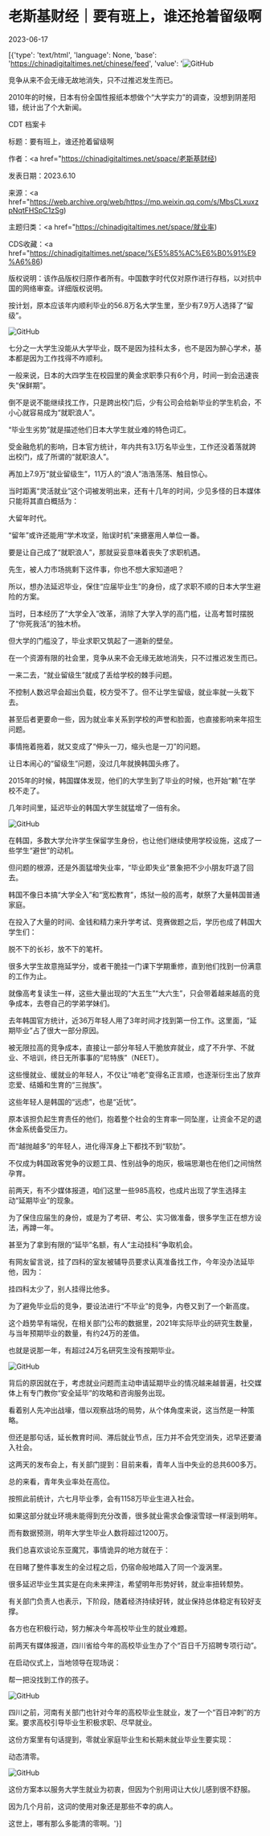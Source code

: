 # 老斯基财经｜要有班上，谁还抢着留级啊

2023-06-17

[{'type': 'text/html', 'language': None, 'base': 'https://chinadigitaltimes.net/chinese/feed', 'value': '![GitHub](https://chinadigitaltimes.net/chinese/files/2023/06/image-1686990246436.png)

竞争从来不会无缘无故地消失，只不过推迟发生而已。

2010年的时候，日本有份全国性报纸本想做个“大学实力”的调查，没想到阴差阳错，统计出了个大新闻。



CDT 档案卡

标题：要有班上，谁还抢着留级啊

作者：<a href="https://chinadigitaltimes.net/space/老斯基财经)

发表日期：2023.6.10

来源：<a href="https://web.archive.org/web/https://mp.weixin.qq.com/s/MbsCLxuxzpNqtFHSpC1zSg)

主题归类：<a href="https://chinadigitaltimes.net/space/就业率)

CDS收藏：<a href="https://chinadigitaltimes.net/space/%E5%85%AC%E6%B0%91%E9%A6%86)

版权说明：该作品版权归原作者所有。中国数字时代仅对原作进行存档，以对抗中国的网络审查。详细版权说明。





按计划，原本应该年内顺利毕业的56.8万名大学生里，至少有7.9万人选择了“留级”。

![GitHub](https://chinadigitaltimes.net/chinese/files/2023/06/post-697298-648d6e2a0823c.png)

七分之一大学生没能从大学毕业，既不是因为挂科太多，也不是因为醉心学术，基本都是因为工作找得不咋顺利。

一般来说，日本的大四学生在校园里的黄金求职季只有6个月，时间一到会迅速丧失“保鲜期”。

倒不是说不能继续找工作，只是跨出校门后，少有公司会给新毕业的学生机会，不小心就容易成为“就职浪人”。

“毕业生劣势”就是描述他们日本大学生就业难的特色词汇。

受金融危机的影响，日本官方统计，年内共有3.1万名毕业生，工作还没着落就跨出校门，成了所谓的“就职浪人”。

再加上7.9万“就业留级生”，11万人的“浪人”浩浩荡荡、触目惊心。

当时距离“灵活就业”这个词被发明出来，还有十几年的时间，少见多怪的日本媒体只能将其直白概括为：



大留年时代。



“留年”或许还能用“学术攻坚，贻误时机”来搪塞用人单位一番。

要是让自己成了“就职浪人”，那就妥妥意味着丧失了求职机遇。



先生，被人力市场挑剩下这件事，你也不想大家知道吧？



所以，想办法延迟毕业，保住“应届毕业生”的身份，成了求职不顺的日本大学生避险的方案。

当时，日本经历了“大学全入”改革，消除了大学入学的高门槛，让高考暂时摆脱了“你死我活”的独木桥。

但大学的门槛没了，毕业求职又筑起了一道新的壁垒。

在一个资源有限的社会里，竞争从来不会无缘无故地消失，只不过推迟发生而已。

一来二去，“就业留级生”就成了丢给学校的棘手问题。

不控制人数迟早会超出负载，校方受不了。但不让学生留级，就业率就一头栽下去。

甚至后者更要命一些，因为就业率关系到学校的声誉和脸面，也直接影响来年招生问题。

事情拖着拖着，就又变成了“伸头一刀，缩头也是一刀”的问题。

让日本闹心的“留级生”问题，没过几年就换韩国头疼了。

2015年的时候，韩国媒体发现，他们的大学生到了毕业的时候，也开始“赖”在学校不走了。

几年时间里，延迟毕业的韩国大学生就猛增了一倍有余。

![GitHub](https://chinadigitaltimes.net/chinese/files/2023/06/post-697298-648d6e2a1cd86.png)

在韩国，多数大学允许学生保留学生身份，也让他们继续使用学校设施，这成了一些学生“避世”的动机。

但问题的根源，还是外面猛增失业率，“毕业即失业”景象把不少小朋友吓退了回去。

韩国不像日本搞“大学全入”和“宽松教育”，炼狱一般的高考，献祭了大量韩国普通家庭。

在投入了大量的时间、金钱和精力来升学考试、竞赛做题之后，学历也成了韩国大学生们：



脱不下的长衫，放不下的笔杆。



很多大学生故意拖延学分，或者干脆挂一门课下学期重修，直到他们找到一份满意的工作为止。

就像高考复读生一样，这些大量出现的“大五生”“大六生”，只会带着越来越高的竞争成本，去卷自己的学弟学妹们。

去年韩国官方统计，近36万年轻人用了3年时间才找到第一份工作。这里面，“延期毕业”占了很大一部分原因。

被无限拉高的竞争成本，直接让一部分年轻人干脆放弃就业，成了不升学、不就业、不培训，终日无所事事的“尼特族”（NEET）。

这些慢就业、缓就业的年轻人，不仅让“啃老”变得名正言顺，也逐渐衍生出了放弃恋爱、结婚和生育的“三抛族”。

这些年轻人是韩国的“远虑”，也是“近忧”。

原本该担负起生育责任的他们，抱着整个社会的生育率一同坠崖，让资金不足的退休金系统备受压力。

而“越抛越多”的年轻人，进化得浑身上下都找不到“软肋”。

不仅成为韩国政客党争的议题工具、性别战争的炮灰，极端思潮也在他们之间悄然孕育。

前两天，有不少媒体报道，咱们这里一些985高校，也成片出现了学生选择主动“延期毕业”的现象。

为了保住应届生的身份，或是为了考研、考公、实习做准备，很多学生正在想方设法，再蹲一年。

甚至为了拿到有限的“延毕”名额，有人“主动挂科”争取机会。

有网友留言说，挂了四科的室友被辅导员要求认真准备找工作，今年没办法延毕他，因为：



挂四科太少了，别人挂得比他多。



为了避免毕业后的竞争，要设法进行“不毕业”的竞争，内卷又到了一个新高度。

这个趋势早有端倪，在相关部门公布的数据里，2021年实际毕业的研究生数量，与当年预期毕业的数量，有约24万的差值。

也就是说那一年，有超过24万名研究生没有按期毕业。

![GitHub](https://chinadigitaltimes.net/chinese/files/2023/06/post-697298-648d6e2a2d817.png)

背后的原因就在于，考虑就业问题而主动申请延期毕业的情况越来越普遍，社交媒体上有专门教你“安全延毕”的攻略和咨询服务出现。

看着别人先冲出战壕，借以观察战场的局势，从个体角度来说，这当然是一种策略。

但还是那句话，延长教育时间、滞后就业节点，压力并不会凭空消失，迟早还要涌入社会。

这两天的发布会上，有关部门提到：目前来看，青年人当中失业的总共600多万。



总的来看，青年失业率处在高位。



按照此前统计，六七月毕业季，会有1158万毕业生进入社会。

如果这部分就业环境未能得到充分改善，很多就业需求会像滚雪球一样滚到明年。

而有数据预测，明年大学生毕业人数将超过1200万。

我们总喜欢谈论东亚魔咒，事情诡异的地方就在于：



在目睹了整件事发生的全过程之后，仍宿命般地踏入了同一个漩涡里。



很多延迟毕业生其实是在向未来押注，希望明年形势好转，就业率扭转颓势。

有关部门负责人也表示，下阶段，随着经济持续好转，就业保持总体稳定有较好支撑。

各方也在积极行动，努力解决今年高校毕业生的就业难题。

前两天有媒体报道，四川省给今年的高校毕业生办了个“百日千万招聘专项行动”。

在启动仪式上，当地领导在现场说：



帮一把没找到工作的孩子。



![GitHub](https://chinadigitaltimes.net/chinese/files/2023/06/post-697298-648d6e2a44c8c.)

四川之前，河南有关部门也针对今年的高校毕业生就业，发了一个“百日冲刺”的方案。要求高校引导毕业生积极求职、尽早就业。

这份方案里有句话提到，零就业家庭毕业生和长期未就业毕业生要实现：



动态清零。



![GitHub](https://chinadigitaltimes.net/chinese/files/2023/06/post-697298-648d6e2a4fa35.png)

这份方案本以服务大学生就业为初衷，但因为个别用词让大伙儿感到很不舒服。

因为几个月前，这词的使用对象还是那些不幸的病人。

这世上，哪有那么多能清的零啊。'}]